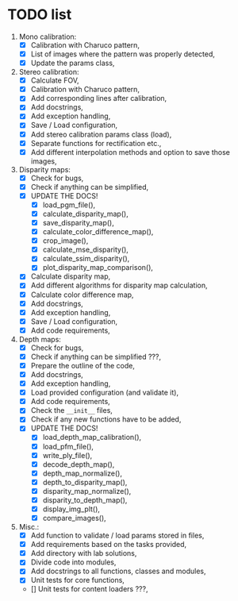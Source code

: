 # TODO list

1. Mono calibration:
   - [x] Calibration with Charuco pattern,
   - [x] List of images where the pattern was properly detected,
   - [x] Update the params class,

2. Stereo calibration:
   - [x] Calculate FOV,
   - [x] Calibration with Charuco pattern,
   - [x] Add corresponding lines after calibration,
   - [x] Add docstrings,
   - [x] Add exception handling,
   - [x] Save / Load configuration,
   - [x] Add stereo calibration params class (load),
   - [x] Separate functions for rectification etc.,
   - [x] Add different interpolation methods and option to save those images,

3. Disparity maps:
   - [x] Check for bugs,
   - [x] Check if anything can be simplified,
   - [x] UPDATE THE DOCS!
     - [x] load_pgm_file(),
     - [x] calculate_disparity_map(),
     - [x] save_disparity_map(),
     - [x] calculate_color_difference_map(),
     - [x] crop_image(),
     - [x] calculate_mse_disparity(),
     - [x] calculate_ssim_disparity(),
     - [x] plot_disparity_map_comparison(),
   - [x] Calculate disparity map,
   - [x] Add different algorithms for disparity map calculation,
   - [x] Calculate color difference map,
   - [x] Add docstrings,
   - [x] Add exception handling,
   - [x] Save / Load configuration,
   - [x] Add code requirements,

4. Depth maps:
   - [x] Check for bugs,
   - [x] Check if anything can be simplified ???,
   - [x] Prepare the outline of the code,
   - [x] Add docstrings,
   - [x] Add exception handling,
   - [x] Load provided configuration (and validate it),
   - [x] Add code requirements,
   - [x] Check the `__init__` files,
   - [x] Check if any new functions have to be added,
   - [x] UPDATE THE DOCS!
     - [x] load_depth_map_calibration(),
     - [x] load_pfm_file(),
     - [x] write_ply_file(),
     - [x] decode_depth_map(),
     - [x] depth_map_normalize(),
     - [x] depth_to_disparity_map(),
     - [x] disparity_map_normalize(),
     - [x] disparity_to_depth_map(),
     - [x] display_img_plt(),
     - [x] compare_images(),

5. Misc.:
   - [x] Add function to validate / load params stored in files,
   - [x] Add requirements based on the tasks provided,
   - [x] Add directory with lab solutions,
   - [x] Divide code into modules,
   - [x] Add docstrings to all functions, classes and modules,
   - [x] Unit tests for core functions,
   - [] Unit tests for content loaders ???,
